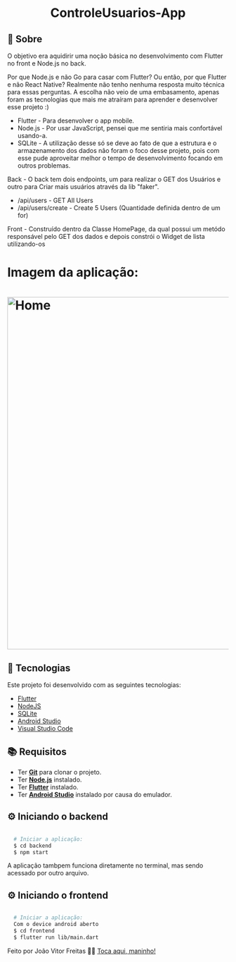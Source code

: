 <h1 align="center">ControleUsuarios-App</h1>

## :page_with_curl: Sobre
O objetivo era aquidirir uma noção básica no desenvolvimento com Flutter no front e Node.js no back.

Por que Node.js e não Go para casar com Flutter? Ou então, por que Flutter e não React Native?
Realmente não tenho nenhuma resposta muito técnica para essas perguntas. A escolha não veio de uma embasamento, apenas foram as tecnologias que mais me atraíram para aprender e  desenvolver esse projeto :)

- Flutter - Para desenvolver o app mobile.
- Node.js - Por usar JavaScript, pensei que me sentiria mais confortável usando-a.
- SQLite - A utilização desse só se deve ao fato de que a estrutura e o armazenamento dos dados não foram o foco desse projeto, pois com esse pude aproveitar melhor o tempo de desenvolvimento focando em outros problemas.

Back - O back tem dois endpoints, um para realizar o GET dos Usuários e outro para Criar mais usuários através da lib "faker".
- /api/users - GET All Users
- /api/users/create - Create 5 Users (Quantidade definida dentro de um for)

Front - Construído dentro da Classe HomePage, da qual possui um metódo responsável pelo GET dos dados e depois constrói o Widget de lista utilizando-os

# Imagem da aplicação:

<h1 align="left">
  <img alt="Home" src="https://media.discordapp.net/attachments/906313617442476114/906330954338017310/unknown.png?ex=660754fa&is=65f4dffa&hm=81c93c710530bef265f30a9855500f816bee0e471313fe8a1b0186ab24c6d87a&=&format=webp&quality=lossless&width=746&height=468" width="800px" />
</h1>

## :hammer: Tecnologias

Este projeto foi desenvolvido com as seguintes tecnologias:

- [Flutter](https://flutter.dev/?gclid=Cj0KCQjwrJOMBhCZARIsAGEd4VH4FkRDpTdGLPy1Uqxw_N-2HgPHoaw48V9N1o6Pa2gAcfp4MZU2vwMaAvAjEALw_wcB&gclsrc=aw.ds)
- [NodeJS](https://nodejs.org/en/)
- [SQLite](https://www.sqlite.org/index.html)
- [Android Studio](https://developer.android.com/studio?hl=pt&gclid=Cj0KCQjwrJOMBhCZARIsAGEd4VF5bH_WHFjld7RqrqIz9NPxC34Ce15QeSDbuxoOvlqGj1Mi9XdlfEYaAsLZEALw_wcB&gclsrc=aw.ds)
- [Visual Studio Code](https://code.visualstudio.com)

## :books: Requisitos
- Ter [**Git**](https://git-scm.com/) para clonar o projeto.
- Ter [**Node.js**](https://nodejs.org/en/) instalado.
- Ter [**Flutter**](https://flutter.dev) instalado.
- Ter [**Android Studio**](https://developer.android.com/studio?hl=pt&gclid=Cj0KCQjwrJOMBhCZARIsAGEd4VF5bH_WHFjld7RqrqIz9NPxC34Ce15QeSDbuxoOvlqGj1Mi9XdlfEYaAsLZEALw_wcB&gclsrc=aw.ds) instalado por causa do emulador.

## :gear: Iniciando o backend
```bash

  # Iniciar a aplicação:
  $ cd backend
  $ npm start
```

A aplicação tambpem funciona diretamente no terminal, mas sendo acessado por outro arquivo.

## :gear: Iniciando o frontend
```bash

  # Iniciar a aplicação:
  Com o device android aberto
  $ cd frontend
  $ flutter run lib/main.dart
```

Feito por João Vitor Freitas 👋🏻 [Toca aqui, maninho!](https://github.com/Jwmffreitas)
